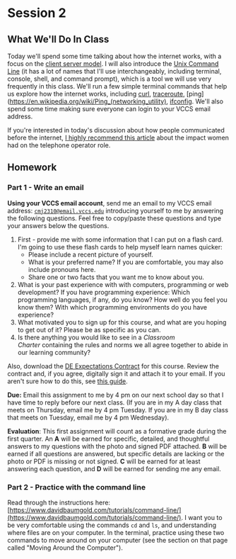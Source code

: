 # Session 2

## What We'll Do In Class

Today we'll spend some time talking about how the internet works, with a focus on the [client server model](https://www.geeksforgeeks.org/client-server-model/). I will also introduce the [Unix Command Line](https://en.wikipedia.org/wiki/Unix_shell) (it has a lot of names that I'll use interchangeably, including terminal, console,  shell, and command prompt), which is a tool we will use very frequently in this class. We'll run a few simple terminal commands that help us explore how the internet works, including [curl](https://curl.se/), [traceroute](https://www.fortinet.com/resources/cyberglossary/traceroutes), [ping](https://en.wikipedia.org/wiki/Ping_(networking_utility), [ifconfig](https://en.wikipedia.org/wiki/Ifconfig). We'll also spend some time making sure everyone can login to your VCCS email address.

If you're interested in today's discussion about how people communicated before the internet, [I highly recommend this article](https://www.history.com/news/rise-fall-telephone-switchboard-operators") about the impact women had on the telephone operator role.

## Homework

### Part 1 - Write an email

**Using your VCCS email account**, send me an email to my VCCS email address: <code>cmj2310@email.vccs.edu</code> introducing yourself to me by answering the following questions. Feel free to copy/paste these questions and type your answers below the questions.

1. First - provide me with some information that I can put on a flash card. I'm going to use these flash cards to help myself learn names quicker:
    - Please include a recent picture of yourself.
    - What is your preferred name? If you are comfortable, you may also include pronouns here.
    - Share one or two facts that you want me to know about you.
2. What is your past experience with with computers, programming or web development? If you have programming experience: Which programming languages, if any, do you know? How well do you feel you know them? With which programming environments do you have experience?
3. What motivated you to sign up for this course, and what are you hoping to get out of it? Please be as specific as you can.
4. Is there anything you would like to see in a&nbsp;<em>Classroom Charter</em>&nbsp;containing the rules and norms we all agree together to abide in our learning community?

Also, download the [DE Expectations Contract](https://ict.gctaa.net/sections/webdev/info/acc_de_contract_ITD110.pdf) for this course. Review the contract and, if you agree, digitally sign it and attach it to your email. If you aren't sure how to do this, see [this guide](https://support.apple.com/guide/preview/fill-out-and-sign-pdf-forms-prvw35725/mac).


**Due:** Email this assignment to me by 4 pm on our next school day so that I have time to reply before our next class. (If you are in my A day class that meets on Thursday, email me by 4 pm Tuesday. If you are in my B day class that meets on Tuesday, email me by 4 pm Wednesday).

**Evaluation**: This first assignment will count as a formative grade during the first quarter. An **A** will be earned for specific, detailed, and thoughtful answers to my questions with the photo and signed PDF attached. **B** will be earned if all questions are answered, but specific details are lacking or the photo or PDF is missing or not signed. **C** will be earned for at least answering each question, and **D** will be earned for sending me any email.

### Part 2 - Practice with the command line

Read through the instructions here: [https://www.davidbaumgold.com/tutorials/command-line/](https://www.davidbaumgold.com/tutorials/command-line/). I want you to be very comfortable using the commands `cd` and `ls`, and understanding where files are on your computer. In the terminal, practice using these two commands to move around on your computer (see the section on that page called "Moving Around the Computer").